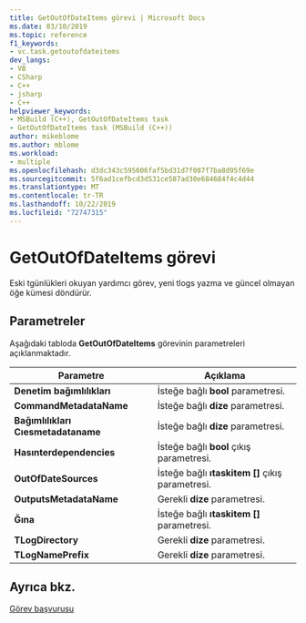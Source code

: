 ```yaml
---
title: GetOutOfDateItems görevi | Microsoft Docs
ms.date: 03/10/2019
ms.topic: reference
f1_keywords:
- vc.task.getoutofdateitems
dev_langs:
- VB
- CSharp
- C++
- jsharp
- C++
helpviewer_keywords:
- MSBuild (C++), GetOutOfDateItems task
- GetOutOfDateItems task (MSBuild (C++))
author: mikeblome
ms.author: mblome
ms.workload:
- multiple
ms.openlocfilehash: d3dc343c595606faf5bd31d7f087f7ba8d95f69e
ms.sourcegitcommit: 5f6ad1cefbcd3d531ce587ad30e684684f4c4d44
ms.translationtype: MT
ms.contentlocale: tr-TR
ms.lasthandoff: 10/22/2019
ms.locfileid: "72747315"
---
```

# <a name="getoutofdateitems-task"></a>GetOutOfDateItems görevi

Eski tgünlükleri okuyan yardımcı görev, yeni tlogs yazma ve güncel olmayan öğe kümesi döndürür.

## <a name="parameters"></a>Parametreler

Aşağıdaki tabloda **GetOutOfDateItems** görevinin parametreleri açıklanmaktadır.

|Parametre|Açıklama|
|---------------|-----------------|
|**Denetim bağımlılıkları**|İsteğe bağlı **bool** parametresi.|
|**CommandMetadataName**|İsteğe bağlı **dize** parametresi.|
|**Bağımlılıkları Cıesmetadataname**|İsteğe bağlı **dize** parametresi.|
|**Hasınterdependencies**|İsteğe bağlı **bool** çıkış parametresi.|
|**OutOfDateSources**|İsteğe bağlı **ıtaskitem []** çıkış parametresi.|
|**OutputsMetadataName**|Gerekli **dize** parametresi.|
|**Ğına**|İsteğe bağlı **ıtaskitem []** parametresi.|
|**TLogDirectory**|Gerekli **dize** parametresi.|
|**TLogNamePrefix**|Gerekli **dize** parametresi.|

## <a name="see-also"></a>Ayrıca bkz.

[Görev başvurusu](../msbuild/msbuild-task-reference.md)